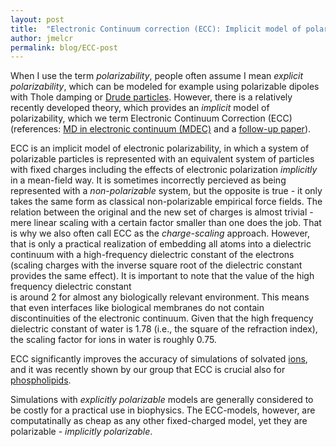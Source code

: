 ```yaml
---
layout: post
title:  "Electronic Continuum correction (ECC): Implicit model of polarizability"
author: jmelcr
permalink: blog/ECC-post
---
```


When I use the term *polarizability*, 
people often assume I mean *explicit polarizability*,
which can be modeled for example using 
polarizable dipoles with Thole damping or
[Drude particles](https://en.wikipedia.org/wiki/Drude_particle). 
However, there is a relatively recently developed theory,
which provides an *implicit* model of polarizability,
which we term Electronic Continuum Correction (ECC)
(references: [MD in electronic continuum (MDEC)](http://scitation.aip.org/content/aip/journal/jcp/130/8/10.1063/1.3060164) 
and a [follow-up paper](http://dx.doi.org/10.1021/ct9005807)).

ECC is an implicit model of electronic polarizability,
in which a system of polarizable particles is represented
with an equivalent system of particles with fixed charges
including the effects of electronic polarization *implicitly* in a mean-field way.
It is sometimes incorrectly percieved as being represented with a *non-polarizable* system, 
but the opposite is true - it only takes the same form as classical non-polarizable empirical force fields. 
The relation between the original and the new set of charges 
is almost trivial - mere linear scaling with a certain factor smaller than one does the job. 
That is why we also often call ECC as the *charge-scaling* approach.
However, that is only a practical realization of
embedding all atoms into a dielectric continuum 
with a high-frequency dielectric constant of the electrons
(scaling charges with the inverse square root of the dielectric constant provides the same effect).
It is important to note that the value of the 
high frequency dielectric constant  
is around 2 for almost any biologically relevant environment.
This means that even interfaces like biological membranes do not contain discontinuities of the electronic continuum. 
Given that the  high frequency dielectric constant of water is 1.78 (i.e., the square of the refraction index), 
the scaling factor for ions in water is roughly 0.75. 

ECC significantly improves the accuracy of simulations of solvated [ions](https://aip.scitation.org/doi/abs/10.1063/1.5006779), 
and it was recently shown by our group that ECC is crucial also for [phospholipids](https://pubs.acs.org/doi/10.1021/acs.jpcb.7b12510).

Simulations with *explicitly polarizable* models are generally considered to be costly for a practical use in biophysics. 
The ECC-models, however, are computatinally as cheap as any other fixed-charged model,
yet they are polarizable - *implicitly polarizable*. 

